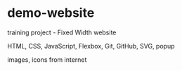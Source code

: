 # demo-website

training project - Fixed Width website

HTML, CSS, JavaScript, Flexbox, Git, GitHub, SVG, popup

images, icons from internet
